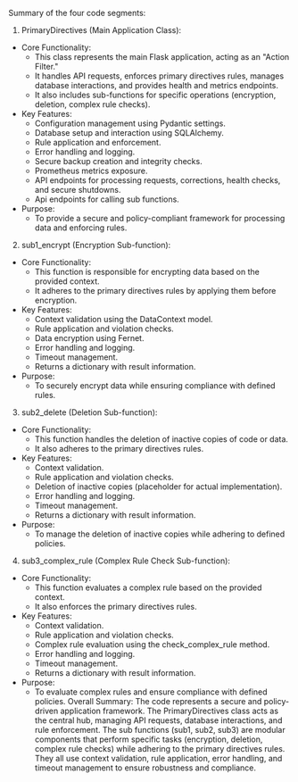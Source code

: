Summary of the four code segments:
1. PrimaryDirectives (Main Application Class):
 * Core Functionality:
   * This class represents the main Flask application, acting as an "Action Filter."
   * It handles API requests, enforces primary directives rules, manages database interactions, and provides health and metrics endpoints.
   * It also includes sub-functions for specific operations (encryption, deletion, complex rule checks).
 * Key Features:
   * Configuration management using Pydantic settings.
   * Database setup and interaction using SQLAlchemy.
   * Rule application and enforcement.
   * Error handling and logging.
   * Secure backup creation and integrity checks.
   * Prometheus metrics exposure.
   * API endpoints for processing requests, corrections, health checks, and secure shutdowns.
   * Api endpoints for calling sub functions.
 * Purpose:
   * To provide a secure and policy-compliant framework for processing data and enforcing rules.
2. sub1_encrypt (Encryption Sub-function):
 * Core Functionality:
   * This function is responsible for encrypting data based on the provided context.
   * It adheres to the primary directives rules by applying them before encryption.
 * Key Features:
   * Context validation using the DataContext model.
   * Rule application and violation checks.
   * Data encryption using Fernet.
   * Error handling and logging.
   * Timeout management.
   * Returns a dictionary with result information.
 * Purpose:
   * To securely encrypt data while ensuring compliance with defined rules.
3. sub2_delete (Deletion Sub-function):
 * Core Functionality:
   * This function handles the deletion of inactive copies of code or data.
   * It also adheres to the primary directives rules.
 * Key Features:
   * Context validation.
   * Rule application and violation checks.
   * Deletion of inactive copies (placeholder for actual implementation).
   * Error handling and logging.
   * Timeout management.
   * Returns a dictionary with result information.
 * Purpose:
   * To manage the deletion of inactive copies while adhering to defined policies.
4. sub3_complex_rule (Complex Rule Check Sub-function):
 * Core Functionality:
   * This function evaluates a complex rule based on the provided context.
   * It also enforces the primary directives rules.
 * Key Features:
   * Context validation.
   * Rule application and violation checks.
   * Complex rule evaluation using the check_complex_rule method.
   * Error handling and logging.
   * Timeout management.
   * Returns a dictionary with result information.
 * Purpose:
   * To evaluate complex rules and ensure compliance with defined policies.
Overall Summary:
The code represents a secure and policy-driven application framework. The PrimaryDirectives class acts as the central hub, managing API requests, database interactions, and rule enforcement. The sub functions (sub1, sub2, sub3) are modular components that perform specific tasks (encryption, deletion, complex rule checks) while adhering to the primary directives rules. They all use context validation, rule application, error handling, and timeout management to ensure robustness and compliance.
